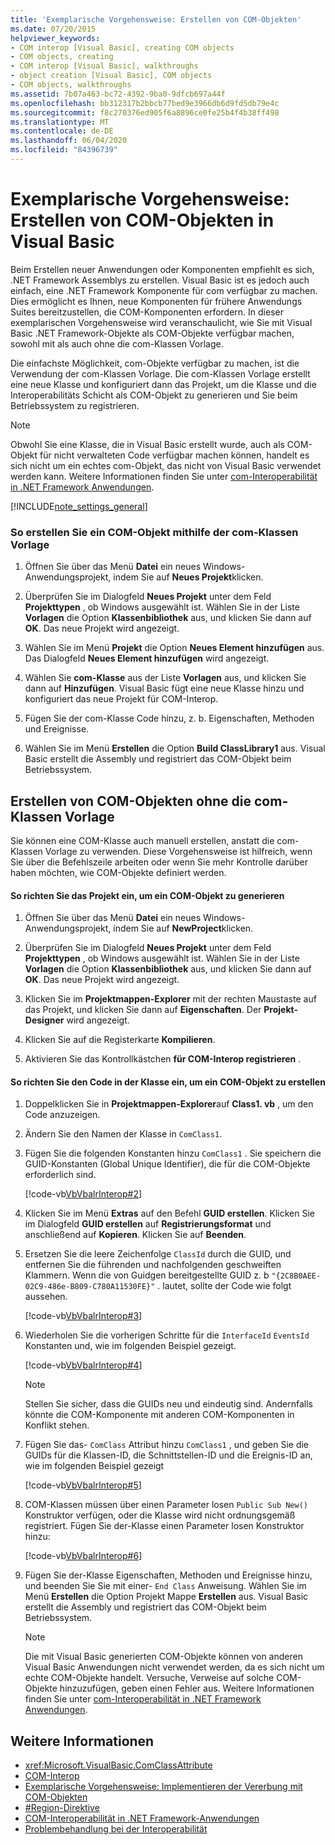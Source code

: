 ```yaml
---
title: 'Exemplarische Vorgehensweise: Erstellen von COM-Objekten'
ms.date: 07/20/2015
helpviewer_keywords:
- COM interop [Visual Basic], creating COM objects
- COM objects, creating
- COM interop [Visual Basic], walkthroughs
- object creation [Visual Basic], COM objects
- COM objects, walkthroughs
ms.assetid: 7b07a463-bc72-4392-9ba0-9dfcb697a44f
ms.openlocfilehash: bb312317b2bbcb77bed9e3966db6d9fd5db79e4c
ms.sourcegitcommit: f8c270376ed905f6a8896ce0fe25b4f4b38ff498
ms.translationtype: MT
ms.contentlocale: de-DE
ms.lasthandoff: 06/04/2020
ms.locfileid: "84396739"
---
```

# <a name="walkthrough-creating-com-objects-with-visual-basic"></a>Exemplarische Vorgehensweise: Erstellen von COM-Objekten in Visual Basic
Beim Erstellen neuer Anwendungen oder Komponenten empfiehlt es sich, .NET Framework Assemblys zu erstellen. Visual Basic ist es jedoch auch einfach, eine .NET Framework Komponente für com verfügbar zu machen. Dies ermöglicht es Ihnen, neue Komponenten für frühere Anwendungs Suites bereitzustellen, die COM-Komponenten erfordern. In dieser exemplarischen Vorgehensweise wird veranschaulicht, wie Sie mit Visual Basic .NET Framework-Objekte als COM-Objekte verfügbar machen, sowohl mit als auch ohne die com-Klassen Vorlage.  
  
 Die einfachste Möglichkeit, com-Objekte verfügbar zu machen, ist die Verwendung der com-Klassen Vorlage. Die com-Klassen Vorlage erstellt eine neue Klasse und konfiguriert dann das Projekt, um die Klasse und die Interoperabilitäts Schicht als COM-Objekt zu generieren und Sie beim Betriebssystem zu registrieren.  
  
> [!NOTE]
> Obwohl Sie eine Klasse, die in Visual Basic erstellt wurde, auch als COM-Objekt für nicht verwalteten Code verfügbar machen können, handelt es sich nicht um ein echtes com-Objekt, das nicht von Visual Basic verwendet werden kann. Weitere Informationen finden Sie unter [com-Interoperabilität in .NET Framework Anwendungen](com-interoperability-in-net-framework-applications.md).  
  
[!INCLUDE[note_settings_general](~/includes/note-settings-general-md.md)]  
  
### <a name="to-create-a-com-object-by-using-the-com-class-template"></a>So erstellen Sie ein COM-Objekt mithilfe der com-Klassen Vorlage  
  
1. Öffnen Sie über das Menü **Datei** ein neues Windows-Anwendungsprojekt, indem Sie auf **Neues Projekt**klicken.  
  
2. Überprüfen Sie im Dialogfeld **Neues Projekt** unter dem Feld **Projekttypen** , ob Windows ausgewählt ist. Wählen Sie in der Liste **Vorlagen** die Option **Klassenbibliothek** aus, und klicken Sie dann auf **OK**. Das neue Projekt wird angezeigt.  
  
3. Wählen Sie im Menü **Projekt** die Option **Neues Element hinzufügen** aus. Das Dialogfeld **Neues Element hinzufügen** wird angezeigt.  
  
4. Wählen Sie **com-Klasse** aus der Liste **Vorlagen** aus, und klicken Sie dann auf **Hinzufügen**. Visual Basic fügt eine neue Klasse hinzu und konfiguriert das neue Projekt für COM-Interop.  
  
5. Fügen Sie der com-Klasse Code hinzu, z. b. Eigenschaften, Methoden und Ereignisse.  
  
6. Wählen Sie im Menü **Erstellen** die Option **Build ClassLibrary1** aus. Visual Basic erstellt die Assembly und registriert das COM-Objekt beim Betriebssystem.  
  
## <a name="creating-com-objects-without-the-com-class-template"></a>Erstellen von COM-Objekten ohne die com-Klassen Vorlage  
 Sie können eine COM-Klasse auch manuell erstellen, anstatt die com-Klassen Vorlage zu verwenden. Diese Vorgehensweise ist hilfreich, wenn Sie über die Befehlszeile arbeiten oder wenn Sie mehr Kontrolle darüber haben möchten, wie COM-Objekte definiert werden.  
  
#### <a name="to-set-up-your-project-to-generate-a-com-object"></a>So richten Sie das Projekt ein, um ein COM-Objekt zu generieren  
  
1. Öffnen Sie über das Menü **Datei** ein neues Windows-Anwendungsprojekt, indem Sie auf **NewProject**klicken.  
  
2. Überprüfen Sie im Dialogfeld **Neues Projekt** unter dem Feld **Projekttypen** , ob Windows ausgewählt ist. Wählen Sie in der Liste **Vorlagen** die Option **Klassenbibliothek** aus, und klicken Sie dann auf **OK**. Das neue Projekt wird angezeigt.  
  
3. Klicken Sie im **Projektmappen-Explorer** mit der rechten Maustaste auf das Projekt, und klicken Sie dann auf **Eigenschaften**. Der **Projekt-Designer** wird angezeigt.  
  
4. Klicken Sie auf die Registerkarte **Kompilieren**.  
  
5. Aktivieren Sie das Kontrollkästchen **für COM-Interop registrieren** .  
  
#### <a name="to-set-up-the-code-in-your-class-to-create-a-com-object"></a>So richten Sie den Code in der Klasse ein, um ein COM-Objekt zu erstellen  
  
1. Doppelklicken Sie in **Projektmappen-Explorer**auf **Class1. vb** , um den Code anzuzeigen.  
  
2. Ändern Sie den Namen der Klasse in `ComClass1`.  
  
3. Fügen Sie die folgenden Konstanten hinzu `ComClass1` . Sie speichern die GUID-Konstanten (Global Unique Identifier), die für die COM-Objekte erforderlich sind.  
  
     [!code-vb[VbVbalrInterop#2](~/samples/snippets/visualbasic/VS_Snippets_VBCSharp/VbVbalrInterop/VB/Class1.vb#2)]  
  
4. Klicken Sie im Menü **Extras** auf den Befehl **GUID erstellen**. Klicken Sie im Dialogfeld **GUID erstellen** auf **Registrierungsformat** und anschließend auf **Kopieren**. Klicken Sie auf **Beenden**.  
  
5. Ersetzen Sie die leere Zeichenfolge `ClassId` durch die GUID, und entfernen Sie die führenden und nachfolgenden geschweiften Klammern. Wenn die von Guidgen bereitgestellte GUID z. b `"{2C8B0AEE-02C9-486e-B809-C780A11530FE}"` . lautet, sollte der Code wie folgt aussehen.  
  
     [!code-vb[VbVbalrInterop#3](~/samples/snippets/visualbasic/VS_Snippets_VBCSharp/VbVbalrInterop/VB/Class1.vb#3)]  
  
6. Wiederholen Sie die vorherigen Schritte für die `InterfaceId` `EventsId` Konstanten und, wie im folgenden Beispiel gezeigt.  
  
     [!code-vb[VbVbalrInterop#4](~/samples/snippets/visualbasic/VS_Snippets_VBCSharp/VbVbalrInterop/VB/Class1.vb#4)]  
  
    > [!NOTE]
    > Stellen Sie sicher, dass die GUIDs neu und eindeutig sind. Andernfalls könnte die COM-Komponente mit anderen COM-Komponenten in Konflikt stehen.  
  
7. Fügen Sie das- `ComClass` Attribut hinzu `ComClass1` , und geben Sie die GUIDs für die Klassen-ID, die Schnittstellen-ID und die Ereignis-ID an, wie im folgenden Beispiel gezeigt  
  
     [!code-vb[VbVbalrInterop#5](~/samples/snippets/visualbasic/VS_Snippets_VBCSharp/VbVbalrInterop/VB/Class1.vb#5)]  
  
8. COM-Klassen müssen über einen Parameter losen `Public Sub New()` Konstruktor verfügen, oder die Klasse wird nicht ordnungsgemäß registriert. Fügen Sie der-Klasse einen Parameter losen Konstruktor hinzu:  
  
     [!code-vb[VbVbalrInterop#6](~/samples/snippets/visualbasic/VS_Snippets_VBCSharp/VbVbalrInterop/VB/Class1.vb#6)]  
  
9. Fügen Sie der-Klasse Eigenschaften, Methoden und Ereignisse hinzu, und beenden Sie Sie mit einer- `End Class` Anweisung. Wählen Sie im Menü **Erstellen** die Option Projekt Mappe **Erstellen** aus. Visual Basic erstellt die Assembly und registriert das COM-Objekt beim Betriebssystem.  
  
    > [!NOTE]
    > Die mit Visual Basic generierten COM-Objekte können von anderen Visual Basic Anwendungen nicht verwendet werden, da es sich nicht um echte COM-Objekte handelt. Versuche, Verweise auf solche COM-Objekte hinzuzufügen, geben einen Fehler aus. Weitere Informationen finden Sie unter [com-Interoperabilität in .NET Framework Anwendungen](com-interoperability-in-net-framework-applications.md).  
  
## <a name="see-also"></a>Weitere Informationen

- <xref:Microsoft.VisualBasic.ComClassAttribute>
- [COM-Interop](index.md)
- [Exemplarische Vorgehensweise: Implementieren der Vererbung mit COM-Objekten](walkthrough-implementing-inheritance-with-com-objects.md)
- [#Region-Direktive](../../language-reference/directives/region-directive.md)
- [COM-Interoperabilität in .NET Framework-Anwendungen](com-interoperability-in-net-framework-applications.md)
- [Problembehandlung bei der Interoperabilität](troubleshooting-interoperability.md)
